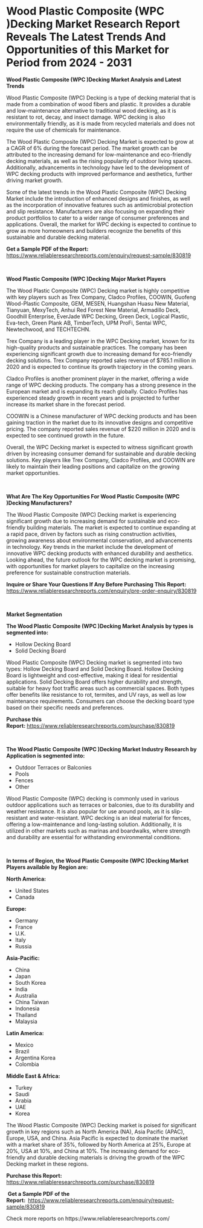 <p><h1>Wood Plastic Composite (WPC )Decking Market Research Report Reveals The Latest Trends And Opportunities of this Market for Period from 2024 - 2031</h1></p><p><strong>Wood Plastic Composite (WPC )Decking Market Analysis and Latest Trends</strong></p>
<p><p>Wood Plastic Composite (WPC) Decking is a type of decking material that is made from a combination of wood fibers and plastic. It provides a durable and low-maintenance alternative to traditional wood decking, as it is resistant to rot, decay, and insect damage. WPC decking is also environmentally friendly, as it is made from recycled materials and does not require the use of chemicals for maintenance.</p><p>The Wood Plastic Composite (WPC) Decking Market is expected to grow at a CAGR of 6% during the forecast period. The market growth can be attributed to the increasing demand for low-maintenance and eco-friendly decking materials, as well as the rising popularity of outdoor living spaces. Additionally, advancements in technology have led to the development of WPC decking products with improved performance and aesthetics, further driving market growth.</p><p>Some of the latest trends in the Wood Plastic Composite (WPC) Decking Market include the introduction of enhanced designs and finishes, as well as the incorporation of innovative features such as antimicrobial protection and slip resistance. Manufacturers are also focusing on expanding their product portfolios to cater to a wider range of consumer preferences and applications. Overall, the market for WPC decking is expected to continue to grow as more homeowners and builders recognize the benefits of this sustainable and durable decking material.</p></p>
<p><strong>Get a Sample PDF of the Report:&nbsp;</strong> <a href="https://www.reliableresearchreports.com/enquiry/request-sample/830819">https://www.reliableresearchreports.com/enquiry/request-sample/830819</a></p>
<p>&nbsp;</p>
<p><strong>Wood Plastic Composite (WPC )Decking Major Market Players</strong></p>
<p><p>The Wood Plastic Composite (WPC) Decking market is highly competitive with key players such as Trex Company, Cladco Profiles, COOWIN, Guofeng Wood-Plastic Composite, GEM, MESEN, Huangshan Huasu New Material, Tianyuan, MexyTech, Anhui Red Forest New Material, Armadillo Deck, Goodhill Enterprise, EverJade WPC Decking, Green Deck, Logical Plastic, Eva-tech, Green Plank AB, TimberTech, UPM ProFi, Sentai WPC, Newtechwood, and TECHTECHN.</p><p>Trex Company is a leading player in the WPC Decking market, known for its high-quality products and sustainable practices. The company has been experiencing significant growth due to increasing demand for eco-friendly decking solutions. Trex Company reported sales revenue of $785.1 million in 2020 and is expected to continue its growth trajectory in the coming years.</p><p>Cladco Profiles is another prominent player in the market, offering a wide range of WPC decking products. The company has a strong presence in the European market and is expanding its reach globally. Cladco Profiles has experienced steady growth in recent years and is projected to further increase its market share in the forecast period.</p><p>COOWIN is a Chinese manufacturer of WPC decking products and has been gaining traction in the market due to its innovative designs and competitive pricing. The company reported sales revenue of $220 million in 2020 and is expected to see continued growth in the future.</p><p>Overall, the WPC Decking market is expected to witness significant growth driven by increasing consumer demand for sustainable and durable decking solutions. Key players like Trex Company, Cladco Profiles, and COOWIN are likely to maintain their leading positions and capitalize on the growing market opportunities.</p></p>
<p>&nbsp;</p>
<p><strong>What Are The Key Opportunities For Wood Plastic Composite (WPC )Decking Manufacturers?</strong></p>
<p><p>The Wood Plastic Composite (WPC) Decking market is experiencing significant growth due to increasing demand for sustainable and eco-friendly building materials. The market is expected to continue expanding at a rapid pace, driven by factors such as rising construction activities, growing awareness about environmental conservation, and advancements in technology. Key trends in the market include the development of innovative WPC decking products with enhanced durability and aesthetics. Looking ahead, the future outlook for the WPC decking market is promising, with opportunities for market players to capitalize on the increasing preference for sustainable construction materials.</p></p>
<p><strong>Inquire or Share Your Questions If Any Before Purchasing This Report:</strong> <a href="https://www.reliableresearchreports.com/enquiry/pre-order-enquiry/830819">https://www.reliableresearchreports.com/enquiry/pre-order-enquiry/830819</a></p>
<p>&nbsp;</p>
<p><strong>Market Segmentation</strong></p>
<p><strong>The Wood Plastic Composite (WPC )Decking Market Analysis by types is segmented into:</strong></p>
<p><ul><li>Hollow Decking Board</li><li>Solid Decking Board</li></ul></p>
<p><p>Wood Plastic Composite (WPC) Decking market is segmented into two types: Hollow Decking Board and Solid Decking Board. Hollow Decking Board is lightweight and cost-effective, making it ideal for residential applications. Solid Decking Board offers higher durability and strength, suitable for heavy foot traffic areas such as commercial spaces. Both types offer benefits like resistance to rot, termites, and UV rays, as well as low maintenance requirements. Consumers can choose the decking board type based on their specific needs and preferences.</p></p>
<p><strong>Purchase this Report:&nbsp;</strong><a href="https://www.reliableresearchreports.com/purchase/830819">https://www.reliableresearchreports.com/purchase/830819</a></p>
<p>&nbsp;</p>
<p><strong>The Wood Plastic Composite (WPC )Decking Market Industry Research by Application is segmented into:</strong></p>
<p><ul><li>Outdoor Terraces or Balconies</li><li>Pools</li><li>Fences</li><li>Other</li></ul></p>
<p><p>Wood Plastic Composite (WPC) decking is commonly used in various outdoor applications such as terraces or balconies, due to its durability and weather resistance. It is also popular for use around pools, as it is slip-resistant and water-resistant. WPC decking is an ideal material for fences, offering a low-maintenance and long-lasting solution. Additionally, it is utilized in other markets such as marinas and boardwalks, where strength and durability are essential for withstanding environmental conditions.</p></p>
<p>&nbsp;</p>
<p><strong>In terms of Region, the Wood Plastic Composite (WPC )Decking Market Players available by Region are:</strong></p>
<p>
    <p> <strong> North America: </strong>
        <ul>
            <li>United States</li>
            <li>Canada</li>
        </ul>
        </p> 
    <p> <strong> Europe: </strong>
        <ul>
            <li>Germany</li>
            <li>France</li>
            <li>U.K.</li>
            <li>Italy</li>
            <li>Russia</li>
        </ul>
        </p> 
    <p> <strong> Asia-Pacific: </strong>
        <ul>
            <li>China</li>
            <li>Japan</li>
            <li>South Korea</li>
            <li>India</li>
            <li>Australia</li>
            <li>China Taiwan</li>
            <li>Indonesia</li>
            <li>Thailand</li>
            <li>Malaysia</li>
        </ul>
        </p> 
    <p> <strong> Latin America: </strong>
        <ul>
            <li>Mexico</li>
            <li>Brazil</li>
            <li>Argentina Korea</li>
            <li>Colombia</li>
        </ul>
        </p> 
    <p> <strong> Middle East & Africa: </strong>
        <ul>
            <li>Turkey</li>
            <li>Saudi</li>
            <li>Arabia</li>
            <li>UAE</li>
            <li>Korea</li>
        </ul>
    </p>
    </p>
<p><p>The Wood Plastic Composite (WPC) Decking market is poised for significant growth in key regions such as North America (NA), Asia Pacific (APAC), Europe, USA, and China. Asia Pacific is expected to dominate the market with a market share of 35%, followed by North America at 25%, Europe at 20%, USA at 10%, and China at 10%. The increasing demand for eco-friendly and durable decking materials is driving the growth of the WPC Decking market in these regions.</p></p>
<p><strong>Purchase this Report: </strong><a href="https://www.reliableresearchreports.com/purchase/830819">https://www.reliableresearchreports.com/purchase/830819</a></p>
<p>&nbsp;<strong>Get a Sample PDF of the Report:&nbsp;&nbsp;</strong><a href="https://www.reliableresearchreports.com/enquiry/request-sample/830819">https://www.reliableresearchreports.com/enquiry/request-sample/830819</a></p>
<p><strong></strong></p>
<p>Check more reports on https://www.reliableresearchreports.com/</p>